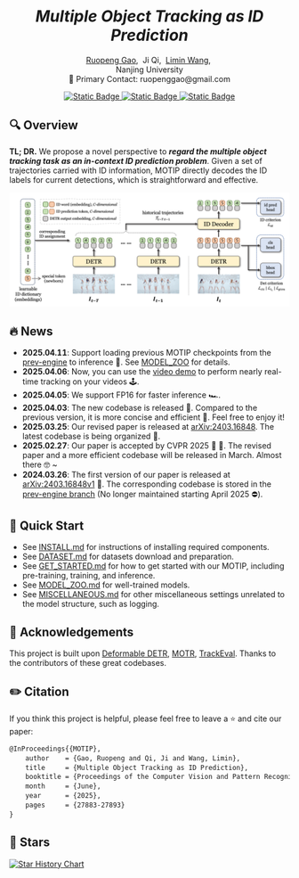 <h1 align="center">
  <i>Multiple Object Tracking as ID Prediction</i>
</h1>

<p align="center">
  <a href="https://ruopenggao.com" target='_blank'>Ruopeng Gao</a>,&nbsp;
  Ji Qi,&nbsp;
  <a href="https://wanglimin.github.io/" target='_blank'>Limin Wang</a>,&nbsp;
  <br>
  Nanjing University <br>
  📧 Primary Contact: ruopenggao@gmail.com
</p>

<p align="center">
  <a href="https://arxiv.org/abs/2403.16848" target='_blank'>
    <img alt="Static Badge" src="https://img.shields.io/badge/arXiv-2403.16848-b31b1b?style=flat-square">
  </a>
  <a href="https://openaccess.thecvf.com/content/CVPR2025/html/Gao_Multiple_Object_Tracking_as_ID_Prediction_CVPR_2025_paper.html">
    <img alt="Static Badge" src="https://img.shields.io/badge/CVPR 2025-%F0%9F%92%A1-%235E86C1?style=flat-square">
  </a>
  <a href="https://zhuanlan.zhihu.com/p/1907113772465759166">
    <img alt="Static Badge" src="https://img.shields.io/badge/%E7%9F%A5%E4%B9%8E%E8%A7%A3%E8%AF%BB-%F0%9F%93%96-blue?style=flat-square">
  </a>
</p>


## :mag: Overview

**TL; DR.** We propose a novel perspective to ***regard the multiple object tracking task as an in-context ID prediction problem***. Given a set of trajectories carried with ID information, MOTIP directly decodes the ID labels for current detections, which is straightforward and effective.

![Overview](./assets/overview.png)


## :fire: News

- <span style="font-variant-numeric: tabular-nums;">**2025.04.11**</span>: Support loading previous MOTIP checkpoints from the [prev-engine](https://github.com/MCG-NJU/MOTIP/tree/prev-engine) to inference :floppy_disk:. See [MODEL_ZOO](./docs/MODEL_ZOO.md) for details.
- <span style="font-variant-numeric: tabular-nums;">**2025.04.06**</span>: Now, you can use the [video demo](./demo/video_process.ipynb) to perform nearly real-time tracking on your videos :joystick:.
- <span style="font-variant-numeric: tabular-nums;">**2025.04.05**</span>: We support FP16 for faster inference :racing_car:.
- <span style="font-variant-numeric: tabular-nums;">**2025.04.03**</span>: The new codebase is released :tada:. Compared to the previous version, it is more concise and efficient :rocket:. Feel free to enjoy it!
- <span style="font-variant-numeric: tabular-nums;">**2025.03.25**</span>: Our revised paper is released at [arXiv:2403.16848](https://arxiv.org/abs/2403.16848). The latest codebase is being organized :construction:.
- <span style="font-variant-numeric: tabular-nums;">**2025.02.27**</span>: Our paper is accepted by CVPR 2025 :tada: :tada:. The revised paper and a more efficient codebase will be released in March. Almost there :nerd_face: ~
- <span style="font-variant-numeric: tabular-nums;">**2024.03.26**</span>: The first version of our paper is released at [arXiv:2403.16848v1](https://arxiv.org/abs/2403.16848v1) :pushpin:. The corresponding codebase is stored in the [prev-engine branch](https://github.com/MCG-NJU/MOTIP/tree/prev-engine) (No longer maintained starting April 2025 :no_entry:).

## :dash: Quick Start

- See [INSTALL.md](./docs/INSTALL.md) for instructions of installing required components.
- See [DATASET.md](./docs/DATASET.md) for datasets download and preparation.
- See [GET_STARTED.md](./docs/GET_STARTED.md) for how to get started with our MOTIP, including pre-training, training, and inference.
- See [MODEL_ZOO.md](./docs/MODEL_ZOO.md) for well-trained models.
- See [MISCELLANEOUS.md](./docs/MISCELLANEOUS.md) for other miscellaneous settings unrelated to the model structure, such as logging.

## :bouquet: Acknowledgements

This project is built upon [Deformable DETR](https://github.com/fundamentalvision/Deformable-DETR), [MOTR](https://github.com/megvii-research/MOTR), [TrackEval](https://github.com/JonathonLuiten/TrackEval). Thanks to the contributors of these great codebases.

## :pencil2: Citation

If you think this project is helpful, please feel free to leave a :star: and cite our paper:

```tex
@InProceedings{{MOTIP},
    author    = {Gao, Ruopeng and Qi, Ji and Wang, Limin},
    title     = {Multiple Object Tracking as ID Prediction},
    booktitle = {Proceedings of the Computer Vision and Pattern Recognition Conference (CVPR)},
    month     = {June},
    year      = {2025},
    pages     = {27883-27893}
}
```

## :star2: Stars

[![Star History Chart](https://api.star-history.com/svg?repos=MCG-NJU/MOTIP&type=Date)](https://star-history.com/#MCG-NJU/MOTIP&Date)
